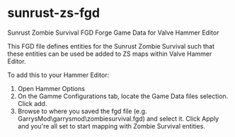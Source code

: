 # sunrust-zs-fgd
Sunrust Zombie Survival FGD
Forge Game Data for Valve Hammer Editor

This FGD file defines entities for the Sunrust Zombie Survival such that these entities can be used be added to ZS maps within Valve Hammer Editor.

To add this to your Hammer Editor:
1. Open Hammer Options
2. On the Gamme Configurations tab, locate the Game Data files selection. Click add.
3. Browse to where you saved the fgd file (e.g. GarrysMod\garrysmod\zombiesurvival.fgd) and select it. Click Apply and you're all set to start mapping with Zombie Survival entities.
